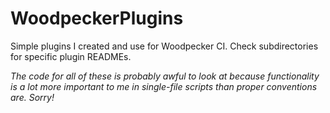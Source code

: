 # WoodpeckerPlugins
Simple plugins I created and use for Woodpecker CI. Check subdirectories for specific plugin READMEs.

*The code for all of these is probably awful to look at because functionality is a lot more important to me in single-file scripts than proper conventions are. Sorry!*
